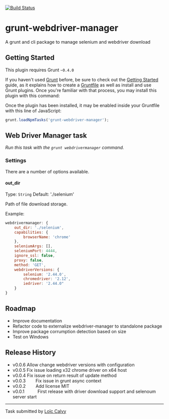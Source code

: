 [![Build Status](https://travis-ci.org/CoorpAcademy/grunt-webdriver-manager.svg?branch=master)](https://travis-ci.org/CoorpAcademy/grunt-webdriver-manager)

grunt-webdriver-manager
=======================

A grunt and cli package to manage selenium and webdriver download



## Getting Started
This plugin requires Grunt `~0.4.0`

If you haven't used [Grunt](http://gruntjs.com/) before, be sure to check out the [Getting Started](http://gruntjs.com/getting-started) guide, as it explains how to create a [Gruntfile](http://gruntjs.com/sample-gruntfile) as well as install and use Grunt plugins. Once you're familiar with that process, you may install this plugin with this command:

Once the plugin has been installed, it may be enabled inside your Gruntfile with this line of JavaScript:

```js
grunt.loadNpmTasks('grunt-webdriver-manager');
```




## Web Driver Manager task
_Run this task with the `grunt webdrivermanager` command._


### Settings

There are a number of options available.

#### out_dir
Type: `String`
Default: './selenium'

Path of file download storage.

Example:
```js
webdrivermanager: {
    out_dir: './selenium',
    capabilities: {
        browserName: 'chrome'
    },
    seleniumArgs: [],
    seleniumPort: 4444,
    ignore_ssl: false,
    proxy: false,
    method: 'GET',
    webdriverVersions: {
        selenium: '2.44.0',
        chromedriver: '2.12',
        iedriver: '2.44.0"
    }
}
```

## Roadmap
 * Improve documentation
 * Refactor code to externalize webdriver-manager to standalone package
 * Improve package corrumption detection based on size
 * Test on Windows

## Release History
 * v0.0.6   Allow change webdriver versions with configuration
 * v0.0.5   Fix issue loading x32 chrome driver on x64 host
 * v0.0.4   Fix issue on return result of update method
 * v0.0.3   Fix issue in grunt async context
 * v0.0.2   Add license MIT
 * v0.0.1   First release with driver download support and selenoum server start

---

Task submitted by [Loïc Calvy](http://about.me/loic.calvy)

